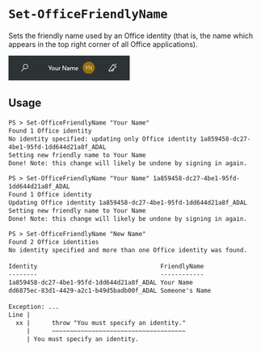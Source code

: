 # `Set-OfficeFriendlyName`
Sets the friendly name used by an Office identity (that is, the name which appears in the top right corner of all Office applications).

![](screenshot.png)

## Usage
```
PS > Set-OfficeFriendlyName "Your Name"
Found 1 Office identity
No identity specified: updating only Office identity 1a859458-dc27-4be1-95fd-1dd644d21a8f_ADAL
Setting new friendly name to Your Name
Done! Note: this change will likely be undone by signing in again.
```
```
PS > Set-OfficeFriendlyName "Your Name" 1a859458-dc27-4be1-95fd-1dd644d21a8f_ADAL
Found 1 Office identity
Updating Office identity 1a859458-dc27-4be1-95fd-1dd644d21a8f_ADAL
Setting new friendly name to Your Name
Done! Note: this change will likely be undone by signing in again.
```
```
PS > Set-OfficeFriendlyName "New Name"
Found 2 Office identities
No identity specified and more than one Office identity was found.

Identity                                  FriendlyName
--------                                  ------------
1a859458-dc27-4be1-95fd-1dd644d21a8f_ADAL Your Name
dd6875ec-83d1-4429-a2c1-b49d5badb00f_ADAL Someone's Name

Exception: ...
Line |
  xx |      throw "You must specify an identity."
     |      ~~~~~~~~~~~~~~~~~~~~~~~~~~~~~~~~~~~~~
     | You must specify an identity.
```
